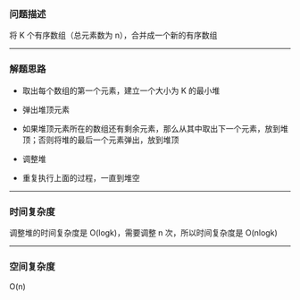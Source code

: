 ### 问题描述

将 K 个有序数组（总元素数为 n），合并成一个新的有序数组

---

### 解题思路

* 取出每个数组的第一个元素，建立一个大小为 K 的最小堆

* 弹出堆顶元素

* 如果堆顶元素所在的数组还有剩余元素，那么从其中取出下一个元素，放到堆顶；否则将堆的最后一个元素弹出，放到堆顶

* 调整堆

* 重复执行上面的过程，一直到堆空

---

### 时间复杂度

调整堆的时间复杂度是 O(logk)，需要调整 n 次，所以时间复杂度是 O(nlogk)

---

### 空间复杂度

O(n)
